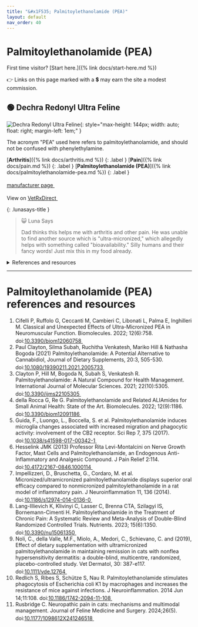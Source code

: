 ```yaml
---
title: "&#x1F535; Palmitoylethanolamide (PEA)"
layout: default
nav_order: 40
---
```


# Palmitoylethanolamide (PEA)

First time visitor? [Start here.]({% link docs/start-here.md %})

&#x1F449; Links on this page marked with a &#x1f4b2; may earn the site a modest commission.



## &#x1F7E2; Dechra Redonyl Ultra Feline

![Dechra Redonyl Ultra Feline](https://www.dechra-us.com/admin/public/getimage.ashx?Crop=0&Image=/Files/Images/Ecom/Products/US/redonyl_ultra_feline_0321.jpg&Format=jpg&AlternativeImage=/files/Images/placeholder-image.png&Width=600&Quality=75){: style="max-height: 144px; width: auto; float: right; margin-left: 1em;" }

The acronym "PEA" used here refers to palmitoylethanolamide, and should not be confused with phenylethylamine.

[**Arthritis**]({% link docs/arthritis.md %})
{: .label }
[**Pain**]({% link docs/pain.md %})
{: .label }
[**Palmitoylethanolamide (PEA)**]({% link docs/palmitoylethanolamide-pea.md %})
{: .label }

 <a href="https://www.dechra-us.com/our-products/us/companion-animal/cat/non-prescription/redonyl-ultra-feline" class="external" target="_blank">manufacturer page&nbsp;<svg width="18" height="18" viewBox="0 0 24 24"><use xlink:href="#svg-external-link"></use></svg></a>

View on <a href="https://www.vetrxdirect.com/product/view/redonyl-ultra-pea-um-for-dogs-otc/variation-13786" class="external" target="_blank">VetRxDirect&nbsp;<svg width="18" height="18" viewBox="0 0 24 24"><use xlink:href="#svg-external-link"></use></svg></a>

{: .lunasays-title }
> &#x1F63A; Luna Says
>
> Dad thinks this helps me with arthritis and other pain. He was unable to find another source which is "ultra-micronized," which allegedly helps with something called "bioavailability." Silly humans and their fancy words! Just mix this in my food already.

<details markdown="block">
<summary>References and resources</summary>

1.  Cifelli P, Ruffolo G, Ceccanti M, Cambieri C, Libonati L, Palma E, Inghilleri M. Classical and Unexpected Effects of Ultra-Micronized PEA in Neuromuscular Function. Biomolecules. 2022; 12(6):758. doi:<a href="https://doi.org/10.3390/biom12060758" class="external" target="_blank">10.3390/biom12060758&nbsp;<svg width="18" height="18" viewBox="0 0 24 24"><use xlink:href="#svg-external-link"></use></svg></a>
1.  Rusbridge C. Neuropathic pain in cats: mechanisms and multimodal management. Journal of Feline Medicine and Surgery. 2024;26(5). doi:<a href="https://doi.org/10.1177/1098612X241246518" class="external" target="_blank">10.1177/1098612X241246518&nbsp;<svg width="18" height="18" viewBox="0 0 24 24"><use xlink:href="#svg-external-link"></use></svg></a>
1. _"Due to the patents held on Redonyl Ultra, no other animal health nutraceutical can contain micronized or ultramicronized PEA."_ &mdash;  Dechra unveils skin-supporting Redonyl Ultra Feline (2022) <a href="https://todaysveterinarybusiness.com/redonyl-ultra-feline-dechra/" class="external" target="_blank">https://todaysveterinarybusiness.com/redonyl-ultra-feline-dechra/&nbsp;<svg width="18" height="18" viewBox="0 0 24 24"><use xlink:href="#svg-external-link"></use></svg></a> (retrieved 2024-10-20)

</details>

* * *


# Palmitoylethanolamide (PEA) references and resources

1.  Cifelli P, Ruffolo G, Ceccanti M, Cambieri C, Libonati L, Palma E, Inghilleri M. Classical and Unexpected Effects of Ultra-Micronized PEA in Neuromuscular Function. Biomolecules. 2022; 12(6):758. doi:<a href="https://doi.org/10.3390/biom12060758" class="external" target="_blank">10.3390/biom12060758&nbsp;<svg width="18" height="18" viewBox="0 0 24 24"><use xlink:href="#svg-external-link"></use></svg></a>
1.  Paul Clayton, Silma Subah, Ruchitha Venkatesh, Mariko Hill & Nathasha Bogoda (2021) Palmitoylethanolamide: A Potential Alternative to Cannabidiol, Journal of Dietary Supplements, 20:3, 505-530. doi:<a href="https://doi.org/10.1080/19390211.2021.2005733" class="external" target="_blank">10.1080/19390211.2021.2005733&nbsp;<svg width="18" height="18" viewBox="0 0 24 24"><use xlink:href="#svg-external-link"></use></svg></a>
1.  Clayton P, Hill M, Bogoda N, Subah S, Venkatesh R. Palmitoylethanolamide: A Natural Compound for Health Management. International Journal of Molecular Sciences. 2021; 22(10):5305. doi:<a href="https://doi.org/10.3390/ijms22105305" class="external" target="_blank">10.3390/ijms22105305&nbsp;<svg width="18" height="18" viewBox="0 0 24 24"><use xlink:href="#svg-external-link"></use></svg></a>
1.  della Rocca G, Re G. Palmitoylethanolamide and Related ALIAmides for Small Animal Health: State of the Art. Biomolecules. 2022; 12(9):1186. doi:<a href="https://doi.org/10.3390/biom12091186" class="external" target="_blank">10.3390/biom12091186&nbsp;<svg width="18" height="18" viewBox="0 0 24 24"><use xlink:href="#svg-external-link"></use></svg></a>
1.  Guida, F., Luongo, L., Boccella, S. et al. Palmitoylethanolamide induces microglia changes associated with increased migration and phagocytic activity: involvement of the CB2 receptor. Sci Rep 7, 375 (2017). doi:<a href="https://doi.org/10.1038/s41598-017-00342-1" class="external" target="_blank">10.1038/s41598-017-00342-1&nbsp;<svg width="18" height="18" viewBox="0 0 24 24"><use xlink:href="#svg-external-link"></use></svg></a>
1.  Hesselink JMK (2013) Professor Rita Levi-Montalcini on Nerve Growth Factor, Mast Cells and Palmitoylethanolamide, an Endogenous Anti-Inflammatory and Analgesic Compound. J Pain Relief 2:114. doi:<a href="https://doi.org/10.4172/2167-0846.1000114" class="external" target="_blank">10.4172/2167-0846.1000114&nbsp;<svg width="18" height="18" viewBox="0 0 24 24"><use xlink:href="#svg-external-link"></use></svg></a>
1.  Impellizzeri, D., Bruschetta, G., Cordaro, M. et al. Micronized/ultramicronized palmitoylethanolamide displays superior oral efficacy compared to nonmicronized palmitoylethanolamide in a rat model of inflammatory pain. J Neuroinflammation 11, 136 (2014). doi:<a href="https://doi.org/10.1186/s12974-014-0136-0" class="external" target="_blank">10.1186/s12974-014-0136-0&nbsp;<svg width="18" height="18" viewBox="0 0 24 24"><use xlink:href="#svg-external-link"></use></svg></a>
1.  Lang-Illievich K, Klivinyi C, Lasser C, Brenna CTA, Szilagyi IS, Bornemann-Cimenti H. Palmitoylethanolamide in the Treatment of Chronic Pain: A Systematic Review and Meta-Analysis of Double-Blind Randomized Controlled Trials. Nutrients. 2023; 15(6):1350. doi:<a href="https://doi.org/10.3390/nu15061350" class="external" target="_blank">10.3390/nu15061350&nbsp;<svg width="18" height="18" viewBox="0 0 24 24"><use xlink:href="#svg-external-link"></use></svg></a>
1.  Noli, C., della Valle, M.F., Miolo, A., Medori, C., Schievano, C. and (2019), Effect of dietary supplementation with ultramicronized palmitoylethanolamide in maintaining remission in cats with nonflea hypersensitivity dermatitis: a double-blind, multicentre, randomized, placebo-controlled study. Vet Dermatol, 30: 387-e117. doi:<a href="https://doi.org/10.1111/vde.12764" class="external" target="_blank">10.1111/vde.12764&nbsp;<svg width="18" height="18" viewBox="0 0 24 24"><use xlink:href="#svg-external-link"></use></svg></a>
1.  Redlich S, Ribes S, Schütze S, Nau R. Palmitoylethanolamide stimulates phagocytosis of Escherichia coli K1 by macrophages and increases the resistance of mice against infections. J Neuroinflammation. 2014 Jun 14;11:108. doi:<a href="https://doi.org/10.1186/1742-2094-11-108" class="external" target="_blank">10.1186/1742-2094-11-108&nbsp;<svg width="18" height="18" viewBox="0 0 24 24"><use xlink:href="#svg-external-link"></use></svg></a>
1.  Rusbridge C. Neuropathic pain in cats: mechanisms and multimodal management. Journal of Feline Medicine and Surgery. 2024;26(5). doi:<a href="https://doi.org/10.1177/1098612X241246518" class="external" target="_blank">10.1177/1098612X241246518&nbsp;<svg width="18" height="18" viewBox="0 0 24 24"><use xlink:href="#svg-external-link"></use></svg></a>

<!-- Updated 2024-11-10 21:46:51.972489Z -->
